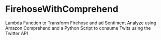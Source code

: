 # FirehoseWithComprehend
Lambda Function to Transform Firehose and ad Sentiment Analyze using Amazon Comprehend and a Python Script to consume Twits using the Twitter API
